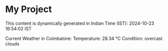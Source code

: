 # My Project

This content is dynamically generated in Indian Time (IST): 2024-10-23 16:54:02 IST


Current Weather in Coimbatore:
Temperature: 28.34 °C
Condition: overcast clouds
